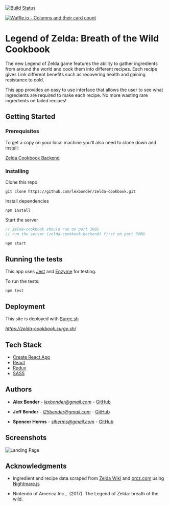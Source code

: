 [![Build Status](https://travis-ci.org/lexbonder/zelda-cookbook.svg?branch=master)](https://travis-ci.org/lexbonder/zelda-cookbook)

[![Waffle.io - Columns and their card count](https://badge.waffle.io/lexbonder/zelda-cookbook.png?columns=all)](https://waffle.io/lexbonder/zelda-cookbook?utm_source=badge)

# Legend of Zelda: Breath of the Wild Cookbook

The new Legend of Zelda game features the ability to gather ingredients from around the world and cook them into different recipes. Each recipe gives Link different benefits such as recovering health and gaining resistance to cold.

This app provides an easy to use interface that allows the user to see what ingredients are required to make each recipe. No more wasting rare ingredients on failed recipes!

## Getting Started

### Prerequisites

To get a copy on your local machine you'll also need to clone down and install:

[Zelda Cookbook Backend](https://github.com/lexbonder/zelda-cookbook-backend)

### Installing

Clone this repo

```
git clone https://github.com/lexbonder/zelda-cookbook.git
```

Install dependencies

```
npm install
```

Start the server
```javascript
// zelda-cookbook should run on port 3001
// run the server (zelda-cookbook-backend) first on port 3000

npm start
```

## Running the tests

This app uses [Jest](https://facebook.github.io/jest/) and [Enzyme](http://airbnb.io/enzyme/docs/api/) for testing.

To run the tests:
```
npm test
```

## Deployment

This site is deployed with [Surge.sh](https://surge.sh/)

*https://zelda-cookbook.surge.sh/*

## Tech Stack

* [Create React App](https://github.com/facebook/create-react-app)
* [React](https://reactjs.org/docs/hello-world.html)
* [Redux](https://redux.js.org/)
* [SASS](https://sass-lang.com/)

## Authors

* **Alex Bonder** - *lexbonder@gmail.com* - [GitHub](https://github.com/lexbonder)

* **Jeff Bender** - *j25bender@gmail.com* - [GitHub](https://github.com/j25bender)

* **Spencer Herms** - *slherms@gmail.com* - [GitHub](https://github.com/PreciseSlice)

## Screenshots

![Landing Page](./LoZ-cookbook.png)

## Acknowledgments

* Ingredient and recipe data scraped from [Zelda Wiki](https://zelda.gamepedia.com/Main_Page) and [orcz.com](http://orcz.com/Category:Breath_of_the_Wild_Wiki) using [Nightmare.js](http://www.nightmarejs.org/)

* Nintendo of America Inc.,. (2017). The Legend of Zelda: breath of the wild.
